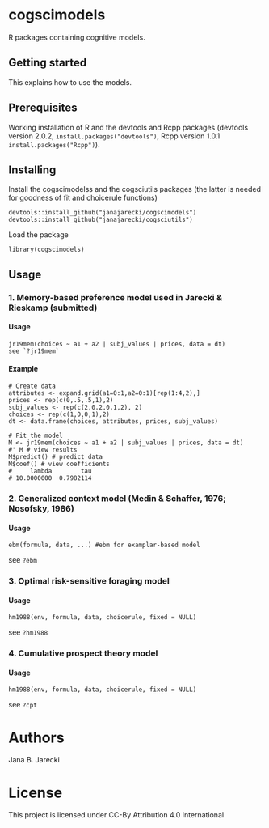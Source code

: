 # cogscimodels

R packages containing cognitive models.

## Getting started
This explains how to use the models. 

## Prerequisites
Working installation of R and the devtools and Rcpp packages (devtools version 2.0.2, `install.packages("devtools")`, Rcpp version 1.0.1 `install.packages("Rcpp")`).

## Installing
Install the cogscimodelss and the cogsciutils packages (the latter is needed for goodness of fit and choicerule functions)

    devtools::install_github("janajarecki/cogscimodels")
    devtools::install_github("janajarecki/cogsciutils")
    
Load the package

    library(cogscimodels)
    
## Usage
### 1. Memory-based preference model used in Jarecki & Rieskamp (submitted)
#### Usage
    jr19mem(choices ~ a1 + a2 | subj_values | prices, data = dt)
    see `?jr19mem`
#### Example
    # Create data
    attributes <- expand.grid(a1=0:1,a2=0:1)[rep(1:4,2),]
    prices <- rep(c(0,.5,.5,1),2)
    subj_values <- rep(c(2,0.2,0.1,2), 2)
    choices <- rep(c(1,0,0,1),2)
    dt <- data.frame(choices, attributes, prices, subj_values)

    # Fit the model
    M <- jr19mem(choices ~ a1 + a2 | subj_values | prices, data = dt)
    #' M # view results
    M$predict() # predict data
    M$coef() # view coefficients
    #     lambda        tau 
    # 10.0000000  0.7982114
### 2. Generalized context model (Medin & Schaffer, 1976; Nosofsky, 1986)
#### Usage
    ebm(formula, data, ...) #ebm for examplar-based model
see `?ebm`
### 3. Optimal risk-sensitive foraging model
#### Usage
    hm1988(env, formula, data, choicerule, fixed = NULL)
see `?hm1988`
### 4. Cumulative prospect theory model
#### Usage
    hm1988(env, formula, data, choicerule, fixed = NULL)
see `?cpt`
    
# Authors
Jana B. Jarecki

# License
This project is licensed under CC-By Attribution 4.0 International
